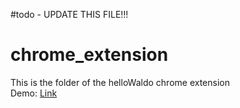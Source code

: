 #todo - UPDATE THIS FILE!!!

# chrome_extension
This is the folder of the helloWaldo chrome extension 
<br />
Demo: [Link](https://EXAMPLE.COM)
<br /><br />
